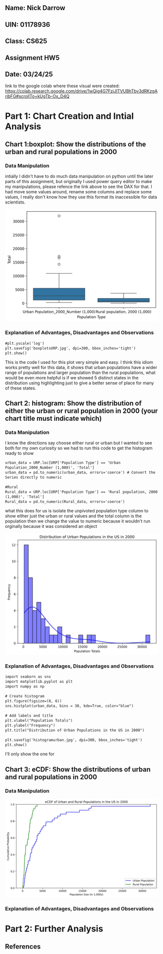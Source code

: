 ## Name: Nick Darrow
## UIN: 01178936
## Class: CS625
## Assignment HW5
## Date: 03/24/25

link to the google colab where these visual were created: https://colab.research.google.com/drive/1wQig4G7FziJlTVUBhTbv3dRKzgAribFG#scrollTo=kUgTb-Ox_D4Q 

# Part 1: Chart Creation and Intial Analysis

## Chart 1:boxplot: Show the distributions of the urban and rural populations in 2000

### Data Manipulation
intially I didn't have to do much data manipulation on python until the later parts of this assignment, but originally I used power query editor to make my manipulations, please refence the link above to see the DAX for that. I had move some values around, rename some columns and replace some values, I really don't know how they use this format its inaccessible for data scientists.

![alt text](boxplotsURP.jpg)

### Explanation of Advantages, Disadvantages and Observations

```sns.boxplot(x='Population Type', y='Total', data=URP) 
#plt.yscale('log')
plt.savefig('boxplotsURP.jpg', dpi=300, bbox_inches='tight')
plt.show()
```
This is the code I used for this plot very simple and easy. I think this idiom works pretty well for this data, it shows that urban populations have a wider range of populations and larger population than the rural populations, what would be even more helpful is if we showed 5 distinct states in the distribution using highlighting just to give a better sense of place for many of these states.


## Chart 2: histogram: Show the distribution of either the urban or rural population in 2000 (your chart title must indicate which)

### Data Manipulation
I know the directions say choose either rural or urban but I wanted to see both for my own curiosity so we had to run this code to get the histogram ready to show
```#Urban
urban_data = URP.loc[URP['Population Type'] == 'Urban Population_2000_Number (1,000)', 'Total'] 
urban_data = pd.to_numeric(urban_data, errors='coerce') # Convert the Series directly to numeric

#Rural
Rural_data = URP.loc[URP['Population Type'] == 'Rural population, 2000 (1,000)', 'Total'] 
Rural_data = pd.to_numeric(Rural_data, errors='coerce') 
```
what this does for us is isolate the unpivoted population type column to show either just the urban or rural values and the total column is the population then we change the value to numeric because it wouldn't run orginally because it was considered an object

![alt text](histogramurban.jpg)

### Explanation of Advantages, Disadvantages and Observations

```#Urban distribution
import seaborn as sns
import matplotlib.pyplot as plt
import numpy as np

# Create histogram
plt.figure(figsize=(8, 6))
sns.histplot(urban_data, bins = 30, kde=True, color="blue")

# Add labels and title
plt.xlabel("Population Totals")
plt.ylabel("Frequency")
plt.title("Distribution of Urban Populations in the US in 2000")

plt.savefig('histogramurban.jpg', dpi=300, bbox_inches='tight')
plt.show()
```
I'll only show the one for 

## Chart 3: eCDF: Show the distributions of urban and rural populations in 2000

### Data Manipulation

![alt text](URPeCDF.jpg)

### Explanation of Advantages, Disadvantages and Observations

# Part 2: Further Analysis

## References
